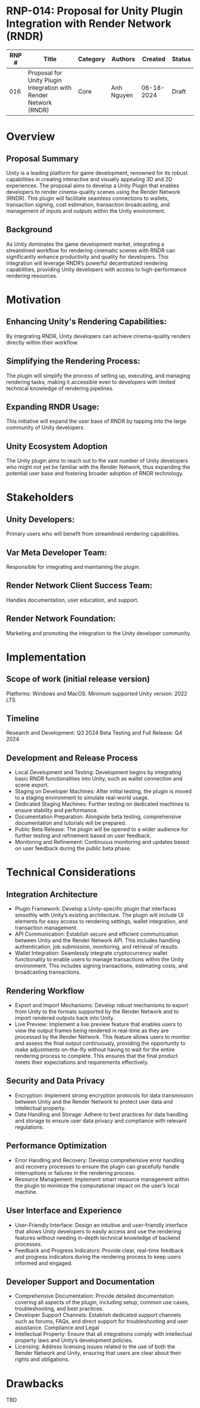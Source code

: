 # RNP-014: Proposal for Unity Plugin Integration with Render Network (RNDR)

| RNP # | Title | Category | Authors | Created | Status |
| ----- | --------------------- | -------- | ------------------ | ---------- |------- |
| 016 | Proposal for Unity Plugin Integration with Render Network (RNDR) | Core | Anh Nguyen | 06-18-2024 | Draft |

#  Overview

## Proposal Summary

Unity is a leading platform for game development, renowned for its robust capabilities in creating interactive and visually appealing 3D and 2D experiences. 
The proposal aims to develop a Unity Plugin that enables developers to render cinema-quality scenes using the Render Network (RNDR). 
This plugin will facilitate seamless connections to wallets, transaction signing, cost estimation, transaction broadcasting, 
and management of inputs and outputs within the Unity environment.

## Background

As Unity dominates the game development market, integrating a streamlined workflow for rendering cinematic scenes 
with RNDR can significantly enhance productivity and quality for developers. This integration will leverage RNDR’s 
powerful decentralized rendering capabilities, providing Unity developers with access to high-performance rendering resources.

# Motivation

## Enhancing Unity's Rendering Capabilities: 

By integrating RNDR, Unity developers can achieve cinema-quality renders directly within their workflow.

## Simplifying the Rendering Process: 

The plugin will simplify the process of setting up, executing, and managing rendering tasks, making it accessible even to developers with limited technical knowledge of rendering pipelines.

## Expanding RNDR Usage: 

This initiative will expand the user base of RNDR by tapping into the large community of Unity developers.

## Unity Ecosystem Adoption

The Unity plugin aims to reach out to the vast number of Unity developers who might not yet be familiar with the Render Network, thus expanding the potential user base and fostering broader adoption of RNDR technology.

# Stakeholders 

## Unity Developers: 
Primary users who will benefit from streamlined rendering capabilities.

## Var Meta Developer Team: 

Responsible for integrating and maintaining the plugin.

## Render Network Client Success Team: 

Handles documentation, user education, and support.

## Render Network Foundation: 

Marketing and promoting the integration to the Unity developer community.

# Implementation

## Scope of work (initial release version)

Platforms: Windows and MacOS.
Minimum supported Unity version: 2022 LTS

## Timeline

Research and Development: Q3 2024
Beta Testing and Full Release: Q4 2024

## Development and Release Process

- Local Development and Testing: Development begins by integrating basic RNDR functionalities into Unity, such as wallet connection and scene export.
- Staging on Developer Machines: After initial testing, the plugin is moved to a staging environment to simulate real-world usage.
- Dedicated Staging Machines: Further testing on dedicated machines to ensure stability and performance.
- Documentation Preparation: Alongside beta testing, comprehensive documentation and tutorials will be prepared.
- Public Beta Release: The plugin will be opened to a wider audience for further testing and refinement based on user feedback.
- Monitoring and Refinement: Continuous monitoring and updates based on user feedback during the public beta phase.

# Technical Considerations

## Integration Architecture

- Plugin Framework: Develop a Unity-specific plugin that interfaces smoothly with Unity’s existing architecture. The plugin will include UI elements for easy access to rendering settings, wallet integration, and transaction management.
- API Communication: Establish secure and efficient communication between Unity and the Render Network API. This includes handling authentication, job submission, monitoring, and retrieval of results.
- Wallet Integration: Seamlessly integrate cryptocurrency wallet functionality to enable users to manage transactions within the Unity environment. This includes signing transactions, estimating costs, and broadcasting transactions.

## Rendering Workflow

- Export and Import Mechanisms: Develop robust mechanisms to export from Unity to the formats supported by the Render Network and to import rendered outputs back into Unity.
- Live Preview: Implement a live preview feature that enables users to view the output frames being rendered in real-time as they are processed by the Render Network. This feature allows users to monitor and assess the final output continuously, providing the opportunity to make adjustments on-the-fly without having to wait for the entire rendering process to complete. This ensures that the final product meets their expectations and requirements effectively.

## Security and Data Privacy

- Encryption: Implement strong encryption protocols for data transmission between Unity and the Render Network to protect user data and intellectual property.
- Data Handling and Storage: Adhere to best practices for data handling and storage to ensure user data privacy and compliance with relevant regulations.

## Performance Optimization

- Error Handling and Recovery: Develop comprehensive error handling and recovery processes to ensure the plugin can gracefully handle interruptions or failures in the rendering process.
- Resource Management: Implement smart resource management within the plugin to minimize the computational impact on the user’s local machine.

## User Interface and Experience

- User-Friendly Interface: Design an intuitive and user-friendly interface that allows Unity developers to easily access and use the rendering features without needing in-depth technical knowledge of backend processes.
- Feedback and Progress Indicators: Provide clear, real-time feedback and progress indicators during the rendering process to keep users informed and engaged.

## Developer Support and Documentation

- Comprehensive Documentation: Provide detailed documentation covering all aspects of the plugin, including setup, common use cases, troubleshooting, and best practices.
- Developer Support Channels: Establish dedicated support channels such as forums, FAQs, and direct support for troubleshooting and user assistance.
Compliance and Legal
- Intellectual Property: Ensure that all integrations comply with intellectual property laws and Unity’s development policies.
- Licensing: Address licensing issues related to the use of both the Render Network and Unity, ensuring that users are clear about their rights and obligations.

# Drawbacks
TBD
